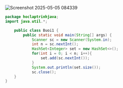 ![Screenshot 2025-05-05 084339](https://github.com/user-attachments/assets/d14b5a25-2702-4b11-8164-a99fa1c2136c)

```java
package hoclaptrinhjava;
import java.util.*;

    public class Buoi1 {
        public static void main(String[] args) {
            Scanner sc = new Scanner(System.in);
            int n = sc.nextInt();
            HashSet<Integer> set = new HashSet<>();
            for(int i = 0; i < n; i++){
                set.add(sc.nextInt());
            }
            System.out.println(set.size());
            sc.close();
    }
}
```
